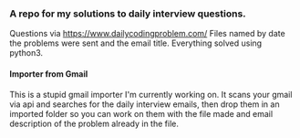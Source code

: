 ### A repo for my solutions to daily interview questions.

Questions via https://www.dailycodingproblem.com/
Files named by date the problems were sent and the email title.
Everything solved using python3.

#### Importer from Gmail

This is a stupid gmail importer I'm currently working on. It scans your gmail
via api and searches for the daily interview emails, then drop them in an imported
folder so you can work on them with the file made and email description of the
problem already in the file.
